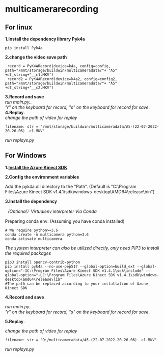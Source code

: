 # multicamerarecording
## For linux
**1.Install the dependency library Pyk4a**
```
pip install Pyk4a
```
**2.change the video save path**
```
 record = PyK4ARecord(device=k4a, config=config, path="/mnt/storage/buildwin/multicameradata/"+ "A5" +dt_string+"__c1.MKV")
 record2 = PyK4ARecord(device=k4a2, config=config2, path="/mnt/storage/buildwin/multicameradata/"+ "A5" +dt_string+"__c2.MKV")
```
**3.Record and save**   
*run main.py.*.   
*"r" on the keyboard for record, "s" on the keyboard for record for save*.   
**4.Replay**.  
*change the path of video for replay*
```
filename: str = "/mnt/storage/buildwin/multicameradata/A5-(22-07-2022-20-26-06)__c1.MKV"
```
*run replays.py*

## For Windows
**1.[Install the Azure Kinect SDK](https://github.com/microsoft/Azure-Kinect-Sensor-SDK/blob/develop/docs/usage.md)**

**2.Config the environment variables** 

Add the pyk4a.dll directory to the "Path". (Default is "C:\Program Files\Azure Kinect SDK v1.4.1\sdk\windows-desktop\AMD64\release\bin")

**3.Install the dependency** 

*（Optional）Virtualenv interpreter Via Conda*

Preparing conda env: (Assuming you have conda installed)
```
# We require python>=3.6
conda create -n multicamera python=3.6
conda activate multicamera
```

*The system interpreter can also be utilized directly, only need PIP3 to install the required packages*

```
pip3 install opencv-contrib-python
pip install pyk4a --no-use-pep517 --global-option=build_ext --global-option="-IC:\Program Files\Azure Kinect SDK v1.4.1\sdk\include" --global-option="-LC:\Program Files\Azure Kinect SDK v1.4.1\sdk\windows-desktop\amd64\release\lib" 
#The path can be replaced according to your installation of Azune Kinect SDK
```

**4.Record and save**  

*run main.py.*.   
*"r" on the keyboard for record, "s" on the keyboard for record for save*.   

**5.Replay**.  

*change the path of video for replay*
```
filename: str = "D:/multicameradata/A5-(22-07-2022-20-26-06)__c1.MKV"
```
*run replays.py*
